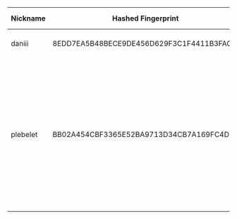 | Nickname |  Hashed Fingerprint	| Or Addresses | Contact | Running | Flags | Last Seen | First Seen | Last Restarted | Advertised Bandwidth | Platform | Version | Version Status | Recommended Version | Verified hostnames | Exit policy |
|---|---|---|---|---|---|---|---|---|---|---|---|---|---|---|---|
|daniii | 8EDD7EA5B48BECE9DE456D629F3C1F4411B3FACD | ["91.186.49.99:9002"] | fuck.off@gmail.com | true | Running, V2Dir, Valid | 2025-10-17 01:00:00 | 2025-10-17 01:00:00 | 2025-10-16 23:51:02 | 0 | Tor 0.4.8.10 on Linux | 0.4.8.10 | recommended | true | ["pool-99.49.186.91.dynamic.wobline-ip.de"] | ["reject *:*"]|
|plebelet | BB02A454CBF3365E52BA9713D34CB7A169FC4D79 | ["107.189.27.145:443","[2602:fa59:5:915::1]:443"] | johan@freemail | true | Exit, Running, Valid | 2025-10-17 01:00:00 | 2025-10-17 01:00:00 | 2025-10-17 00:46:40 | 0 | Tor 0.4.8.19 on Linux | 0.4.8.19 | recommended | true | N/A | ["reject 0.0.0.0/8:*","reject 169.254.0.0/16:*","reject 127.0.0.0/8:*","reject 192.168.0.0/16:*","reject 10.0.0.0/8:*","reject 172.16.0.0/12:*","reject 107.189.27.145:*","reject *:25","reject *:119","reject *:135-139","reject *:445","reject *:563","reject *:1214","reject *:4661-4666","reject *:6346-6429","reject *:6699","reject *:6881-6999","accept *:*"]|
